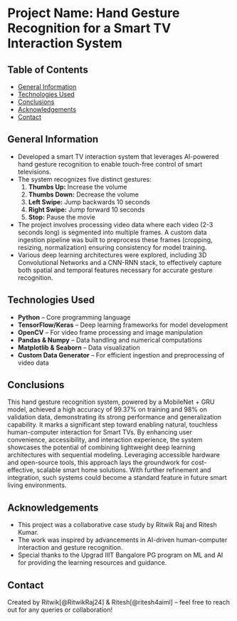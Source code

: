 # Project Name: Hand Gesture Recognition for a Smart TV Interaction System

## Table of Contents
* [General Information](#general-information)
* [Technologies Used](#technologies-used)
* [Conclusions](#conclusions)
* [Acknowledgements](#acknowledgements)
* [Contact](#contact)

## General Information
- Developed a smart TV interaction system that leverages AI-powered hand gesture recognition to enable touch-free control of smart televisions.
- The system recognizes five distinct gestures:
  1. **Thumbs Up:** Increase the volume
  2. **Thumbs Down:** Decrease the volume
  3. **Left Swipe:** Jump backwards 10 seconds
  4. **Right Swipe:** Jump forward 10 seconds
  5. **Stop:** Pause the movie
- The project involves processing video data where each video (2-3 seconds long) is segmented into multiple frames. A custom data ingestion pipeline was built to preprocess these frames (cropping, resizing, normalization) ensuring consistency for model training.
- Various deep learning architectures were explored, including 3D Convolutional Networks and a CNN-RNN stack, to effectively capture both spatial and temporal features necessary for accurate gesture recognition.

## Technologies Used
- **Python** – Core programming language
- **TensorFlow/Keras** – Deep learning frameworks for model development
- **OpenCV** – For video frame processing and image manipulation
- **Pandas & Numpy** – Data handling and numerical computations
- **Matplotlib & Seaborn** – Data visualization
- **Custom Data Generator** – For efficient ingestion and preprocessing of video data

## Conclusions
This hand gesture recognition system, powered by a MobileNet + GRU model, achieved a high accuracy of 99.37% on training and 98% on validation data, demonstrating its strong performance and generalization capability. It marks a significant step toward enabling natural, touchless human-computer interaction for Smart TVs. By enhancing user convenience, accessibility, and interaction experience, the system showcases the potential of combining lightweight deep learning architectures with sequential modeling. Leveraging accessible hardware and open-source tools, this approach lays the groundwork for cost-effective, scalable smart home solutions. With further refinement and integration, such systems could become a standard feature in future smart living environments.

## Acknowledgements
- This project was a collaborative case study by Ritwik Raj and Ritesh Kumar.
- The work was inspired by advancements in AI-driven human-computer interaction and gesture recognition.
- Special thanks to the Upgrad IIIT Bangalore PG program on ML and AI for providing the learning resources and guidance.

## Contact
Created by Ritwik[@RitwikRaj24] & Ritesh[@ritesh4aiml] – feel free to reach out for any queries or collaboration!
